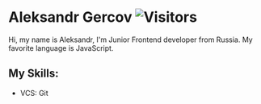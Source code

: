 # Aleksandr Gercov ![Visitors](https://visitor-badge.glitch.me/badge?page_id=Gercov) 

Hi, my name is Aleksandr, I'm Junior Frontend developer from Russia. My favorite language is JavaScript. 

## My Skills: 
 + VCS: Git
<!--
**
![Gercov GitHub Stats](https://github-readme-stats.vercel.app/api?username=Gercov&count_private=true&hide=contribs&show_icons=true&theme=default&layout=compact&bg_color=RED)
![Top Langs](https://github-readme-stats.vercel.app/api/top-langs/?username=Gercov&count_private=false&langs_count=7&layout=compact)
-->
